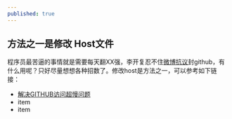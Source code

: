 ```yaml
---
published: true
---
```


## 方法之一是修改 Host文件

 程序员最苦逼的事情就是需要每天翻XX强，李开复忍不住[微博抗议](http://www.williamlong.info/archives/3355.html)封github，有什么用呢？只好尽量想想各种招数了。修改host是方法之一，可以参考如下链接：
 - [解决GITHUB访问超慢问题](http://zengrong.net/post/2092.htm)
- item
- item